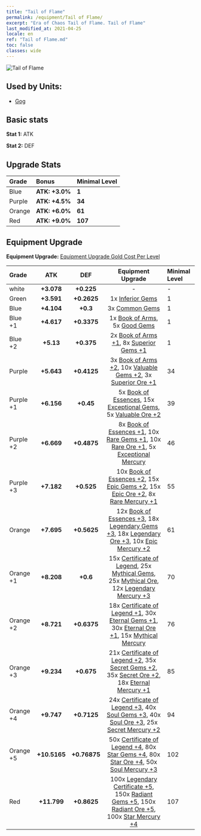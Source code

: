 ```yaml
---
title: "Tail of Flame"
permalink: /equipment/Tail of Flame/
excerpt: "Era of Chaos Tail of Flame. Tail of Flame"
last_modified_at: 2021-04-25
locale: en
ref: "Tail of Flame.md"
toc: false
classes: wide
---
```


  ![Tail of Flame](/images/e/e_5023.png)

## Used by Units:

* [Gog](/units/Gog/) 


## Basic stats
 **Stat 1:** ATK

 **Stat 2:** DEF

## Upgrade Stats

  |     Grade    |   Bonus | Minimal Level | 
  |:-------------|:--------|:--------------| 
  | Blue | **ATK: +3.0%** | **1** | 
  | Purple | **ATK: +4.5%** | **34** | 
  | Orange | **ATK: +6.0%** | **61** | 
  | Red | **ATK: +9.0%** | **107** | 


## Equipment Upgrade
 **Equipment Upgrade:** [Equipment Upgrade Gold Cost Per Level](/equipment/EquipmentUpgradeCostPerLevel/) 

  |          Grade      | ATK | DEF | Equipment Upgrade | Minimal Level |
  |:--------------------|:---------:|:---------:|:----------------:|:--------------|
  | white | **+3.078** | **+0.225** | - | - |
  | Green | **+3.591** | **+0.2625** | 1x [Inferior Gems](/Items/mat_4/) | 1 |
  | Blue | **+4.104** | **+0.3** | 3x [Common Gems](/Items/mat_10/) | 1 |
  | Blue +1 | **+4.617** | **+0.3375** | 1x [Book of Arms](/Items/mat_18/), 5x [Good Gems](/Items/mat_16/) | 1 |
  | Blue +2 | **+5.13** | **+0.375** | 2x [Book of Arms +1](/Items/mat_25/), 8x [Superior Gems +1](/Items/mat_23/) | 1 |
  | Purple | **+5.643** | **+0.4125** | 3x [Book of Arms +2](/Items/mat_32/), 10x [Valuable Gems +2](/Items/mat_30/), 3x [Superior Ore +1](/Items/mat_19/) | 34 |
  | Purple +1 | **+6.156** | **+0.45** | 5x [Book of Essences](/Items/mat_39/), 15x [Exceptional Gems](/Items/mat_37/), 5x [Valuable Ore +2](/Items/mat_26/) | 39 |
  | Purple +2 | **+6.669** | **+0.4875** | 8x [Book of Essences +1](/Items/mat_46/), 10x [Rare Gems +1](/Items/mat_44/), 10x [Rare Ore +1](/Items/mat_40/), 5x [Exceptional Mercury](/Items/mat_35/) | 46 |
  | Purple +3 | **+7.182** | **+0.525** | 10x [Book of Essences +2](/Items/mat_53/), 15x [Epic Gems +2](/Items/mat_51/), 15x [Epic Ore +2](/Items/mat_47/), 8x [Rare Mercury +1](/Items/mat_42/) | 55 |
  | Orange | **+7.695** | **+0.5625** | 12x [Book of Essences +3](/Items/mat_60/), 18x [Legendary Gems +3](/Items/mat_58/), 18x [Legendary Ore +3](/Items/mat_54/), 10x [Epic Mercury +2](/Items/mat_49/) | 61 |
  | Orange +1 | **+8.208** | **+0.6** | 15x [Certificate of Legend](/Items/mat_67/), 25x [Mythical Gems](/Items/mat_65/), 25x [Mythical Ore](/Items/mat_61/), 12x [Legendary Mercury +3](/Items/mat_56/) | 70 |
  | Orange +2 | **+8.721** | **+0.6375** | 18x [Certificate of Legend +1](/Items/mat_74/), 30x [Eternal Gems +1](/Items/mat_72/), 30x [Eternal Ore +1](/Items/mat_68/), 15x [Mythical Mercury](/Items/mat_63/) | 76 |
  | Orange +3 | **+9.234** | **+0.675** | 21x [Certificate of Legend +2](/Items/mat_81/), 35x [Secret Gems +2](/Items/mat_79/), 35x [Secret Ore +2](/Items/mat_75/), 18x [Eternal Mercury +1](/Items/mat_70/) | 85 |
  | Orange +4 | **+9.747** | **+0.7125** | 24x [Certificate of Legend +3](/Items/mat_88/), 40x [Soul Gems +3](/Items/mat_86/), 40x [Soul Ore +3](/Items/mat_82/), 25x [Secret Mercury +2](/Items/mat_77/) | 94 |
  | Orange +5 | **+10.5165** | **+0.76875** | 50x [Certificate of Legend +4](/Items/mat_95/), 80x [Star Gems +4](/Items/mat_93/), 80x [Star Ore +4](/Items/mat_89/), 50x [Soul Mercury +3](/Items/mat_84/) | 102 |
  | Red | **+11.799** | **+0.8625** | 100x [Legendary Certificate +5](/Items/mat_102/), 150x [Radiant Gems +5](/Items/mat_100/), 150x [Radiant Ore +5](/Items/mat_96/), 100x [Star Mercury +4](/Items/mat_91/) | 107 |

